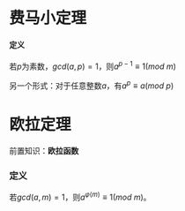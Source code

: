 # 费马小定理

#### 定义

若$p$为素数，$gcd(a,p)=1$，则$a^{p-1}\equiv 1(mod\ m)$

另一个形式：对于任意整数$a$，有$a^p\equiv a(mod\ p)$

# 欧拉定理

前置知识：**欧拉函数**

### 定义

若$gcd(a,m)=1$，则$a^{\varphi(m)}\equiv1(mod\ m)$。


